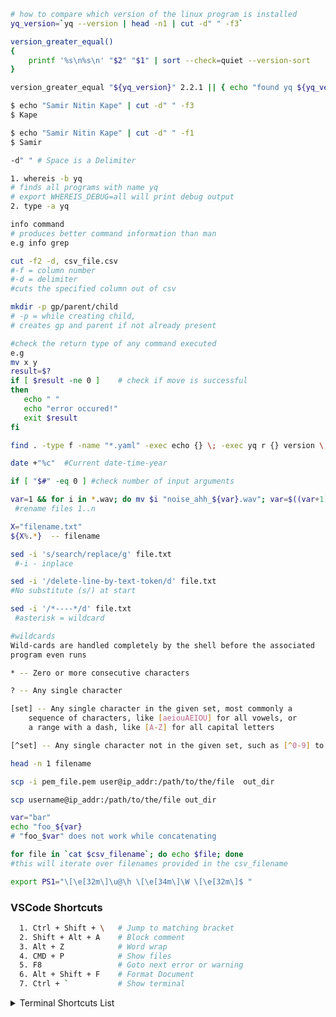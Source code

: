 ```bash
# how to compare which version of the linux program is installed
yq_version=`yq --version | head -n1 | cut -d" " -f3`

version_greater_equal()
{
    printf '%s\n%s\n' "$2" "$1" | sort --check=quiet --version-sort
}

version_greater_equal "${yq_version}" 2.2.1 || { echo "found yq ${yq_version} need 2.2.1"; exit -1; }
```

```bash
$ echo "Samir Nitin Kape" | cut -d" " -f3
$ Kape

$ echo "Samir Nitin Kape" | cut -d" " -f1
$ Samir

-d" " # Space is a Delimiter 
```

```bash
1. whereis -b yq
# finds all programs with name yq 
# export WHEREIS_DEBUG=all will print debug output 
2. type -a yq
```

```bash
info command 
# produces better command information than man 
e.g info grep
```

```bash
cut -f2 -d, csv_file.csv
#-f = column number 
#-d = delimiter
#cuts the specified column out of csv
```

 ```bash
 mkdir -p gp/parent/child  
 # -p = while creating child, 
 # creates gp and parent if not already present
 ```

 ```bash
#check the return type of any command executed
e.g 
mv x y 
result=$?   
if [ $result -ne 0 ]    # check if move is successful
then
    echo " "
    echo "error occured!"
    exit $result
fi
 ```

 ```bash
find . -type f -name "*.yaml" -exec echo {} \; -exec yq r {} version \; -exec echo "" \;
 ```

 ```bash
date +"%c"  #Current date-time-year
 ```

 ```bash
if [ "$#" -eq 0 ] #check number of input arguments
 ```

 ```bash
var=1 && for i in *.wav; do mv $i "noise_ahh_${var}.wav"; var=$((var+1)); done
  #rename files 1..n
 ```

 ```bash
X="filename.txt"
${X%.*}  -- filename 
 ```

 ```bash
sed -i 's/search/replace/g' file.txt
  #-i - inplace
 ```

 ```bash
sed -i '/delete-line-by-text-token/d' file.txt 
#No substitute (s/) at start
 ```

 ```bash
sed -i '/*----*/d' file.txt
  #asterisk = wildcard 
 ```

```bash
#wildcards
Wild-cards are handled completely by the shell before the associated
program even runs

* -- Zero or more consecutive characters

? -- Any single character

[set] -- Any single character in the given set, most commonly a 
	sequence of characters, like [aeiouAEIOU] for all vowels, or 
	a range with a dash, like [A-Z] for all capital letters

[^set] -- Any single character not in the given set, such as [^0-9] to mean any nondigit
```

 ```bash
head -n 1 filename 
 ```

 ```bash
scp -i pem_file.pem user@ip_addr:/path/to/the/file  out_dir 
 ```

 ```bash
scp username@ip_addr:/path/to/the/file out_dir 
 ```

 ```bash
var="bar"
echo "foo_${var}
# "foo_$var" does not work while concatenating  
 ```

 ```bash
for file in `cat $csv_filename`; do echo $file; done
#this will iterate over filenames provided in the csv_filename
 ```

```bash
export PS1="\[\e[32m\]\u@\h \[\e[34m\]\W \[\e[32m\]$ "
```

### VSCode Shortcuts
```bash
  1. Ctrl + Shift + \   # Jump to matching bracket
  2. Shift + Alt + A    # Block comment
  3. Alt + Z            # Word wrap
  4. CMD + P            # Show files
  5. F8                 # Goto next error or warning 
  6. Alt + Shift + F    # Format Document
  7. Ctrl + `           # Show terminal
```

<details><summary>Terminal Shortcuts List</summary>

* `Ctrl+a` Move cursor to start of line
* `Ctrl+e` Move cursor to end of line
* `Ctrl+b` Move back one character
* `Alt+b` Move back one word
* `Ctrl+f` Move forward one character
* `Alt+f` Move forward one word
* `Ctrl+d` Delete current character
* `Ctrl+w` Cut the last word
* `Ctrl+k` Cut everything after the cursor
* `Alt+d` Cut word after the cursor
* `Alt+w` Cut word before the cursor
* `Ctrl+y` Paste the last deleted command
* `Ctrl+_` Undo
* `Ctrl+u` Cut everything before the cursor
* `Ctrl+xx` Toggle between first and current position
* `Ctrl+l` Clear the terminal
* `Ctrl+c` Cancel the command
* `Ctrl+r` Search command in history - type the search term
* `Ctrl+j` End the search at current history entry
* `Ctrl+g` Cancel the search and restore original line
* `Ctrl+n` Next command from the History
* `Ctrl+p` previous command from the History

</details>